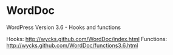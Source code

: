 WordDoc
=======

WordPress Version 3.6   - Hooks and functions

Hooks: http://wycks.github.com/WordDoc/index.html
Functions: http://wycks.github.com/WordDoc/functions3.6.html
